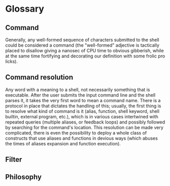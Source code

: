 # Glossary

## Command
Generally, any well-formed sequence of characters submitted to the shell could be considered a command (the "well-formed" adjective is tactically placed to disallow giving a nanosec of CPU time to obvious gibberish, while at the same time fortifying and decorating our definition with some frolic pro licks).


## Command resolution

Any word with a meaning to a shell, not necessarily something that is executable. After the user submits the input command line and the shell parses it, it takes the very first word to mean a command name. There is a protocol in place that dictates the handling of this; usually, the first thing is to resolve what kind of command is it (alias, function, shell keyword, shell builtin, external program, etc.), which is in various cases intertwined with repeated queries (multiple aliases, or feedback loops) and possibly followed by searching for the command's location. This resolution can be made very complicated, there is even the possibility to deploy a whole class of constructs that use aliases and functions in devious ways (which abuses the times of aliases expansion and function execution).

## Filter

## Philosophy
